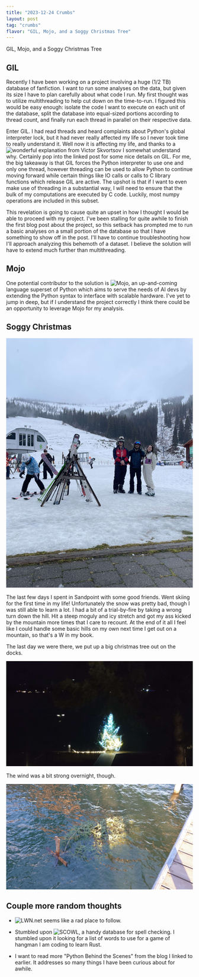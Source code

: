 ```yaml
---
title: "2023-12-24 Crumbs"
layout: post
tag: "crumbs"
flavor: "GIL, Mojo, and a Soggy Christmas Tree"
---
```


GIL, Mojo, and a Soggy Christmas Tree

## GIL

Recently I have been working on a project involving a huge (1/2 TB) database of fanfiction. I want to run some analyses on the data, but given its size I have to plan carefully about what code I run. My first thought was to utilize multithreading to help cut down on the time-to-run. I figured this would be easy enough: isolate the code I want to execute on each unit of the database, split the database into equal-sized portions according to thread count, and finally run each thread in parallel on their respective data. 

Enter GIL. I had read threads and heard complaints about Python's global interpreter lock, but it had never really affected my life so I never took time to really understand it. Well now it is affecting my life, and thanks to a ![wonderful explanation](https://tenthousandmeters.com/blog/python-behind-the-scenes-13-the-gil-and-its-effects-on-python-multithreading/) from Victor Skvortsov I somewhat understand why. Certainly pop into the linked post for some nice details on GIL. For me, the big takeaway is that GIL forces the Python interpreter to use one and only one thread, however threading can be used to allow Python to continue moving forward while certain things like IO calls or calls to C library functions which release GIL are active. The upshot is that if I want to even make use of threading in a substantial way, I will need to ensure that the bulk of my computations are executed by C code. Luckily, most numpy operations are included in this subset.

This revelation is going to cause quite an upset in how I thought I would be able to proceed with my project. I've been stalling for quite awhile to finish the first blog post about the project, so this setback has prompted me to run a basic analyses on a small portion of the database so that I have something to show off in the post. I'll have to continue troubleshooting how I'll approach analyzing this behemoth of a dataset. I believe the solution will have to extend much further than multithreading.

## Mojo
One potential contributor to the solution is ![Mojo](https://www.modular.com/max/mojo), an up-and-coming language superset of Python which aims to serve the needs of AI devs by extending the Python syntax to interface with scalable hardware. I've yet to jump in deep, but if I understand the project correctly I think there could be an opportunity to leverage Mojo for my analysis.

## Soggy Christmas
![skiing](/assets/images/20231224/skiing.jpg)

The last few days I spent in Sandpoint with some good friends. Went skiing for the first time in my life! Unfortunately the snow was pretty bad, though I was still able to learn a lot. I had a bit of a trial-by-fire by taking a wrong turn down the hill. Hit a steep moguly and icy stretch and got my ass kicked by the mountain more times that I care to recount. At the end of it all I feel like I could handle some basic hills on my own next time I get out on a mountain, so that's a W in my book.

The last day we were there, we put up a big christmas tree out on the docks.

![skiing](/assets/images/20231224/chrimbus.jpg)

The wind was a bit strong overnight, though.

![skiing](/assets/images/20231224/soggy.jpg)

## Couple more random thoughts

- ![LWN.net](https://lwn.net/) seems like a rad place to follow.

- Stumbled upon ![SCOWL](http://wordlist.aspell.net/), a handy database for spell checking. I stumbled upon it looking for a list of words to use for a game of hangman I am coding to learn Rust.

- I want to read more "Python Behind the Scenes" from the blog I linked to earlier. It addresses so many things I have been curious about for awhile.

